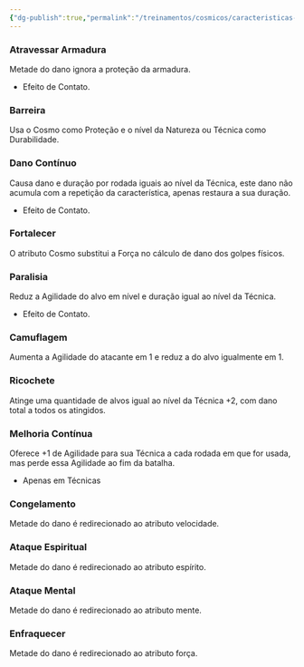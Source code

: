 ```yaml
---
{"dg-publish":true,"permalink":"/treinamentos/cosmicos/caracteristicas-especiais/"}
---
```


### Atravessar Armadura

Metade do dano ignora a proteção da armadura.

* Efeito de Contato.

### Barreira

Usa o Cosmo como Proteção e o nível da Natureza ou Técnica como Durabilidade.

### Dano Contínuo

Causa dano e duração por rodada iguais ao nível da Técnica, este dano não acumula com a repetição da característica, apenas restaura a sua duração.

* Efeito de Contato.

### Fortalecer

O atributo Cosmo substitui a Força no cálculo de dano dos golpes físicos.

### Paralisia

Reduz a Agilidade do alvo em nível e duração igual ao nível da Técnica.

* Efeito de Contato.

### Camuflagem

Aumenta a Agilidade do atacante em 1 e reduz a do alvo igualmente em 1.

### Ricochete

Atinge uma quantidade de alvos igual ao nível da Técnica +2, com dano total a todos os atingidos.

### Melhoria Contínua

Oferece +1 de Agilidade para sua Técnica a cada rodada em que for usada, mas perde essa Agilidade ao fim da batalha.

* Apenas em Técnicas

### Congelamento

Metade do dano é redirecionado ao atributo velocidade.

### Ataque Espiritual

Metade do dano é redirecionado ao atributo espírito.

### Ataque Mental

Metade do dano é redirecionado ao atributo mente.

### Enfraquecer

Metade do dano é redirecionado ao atributo força.



<script src="https://giscus.app/client.js"
        data-repo="Pl1z3r/suvantagi-wiki"
        data-repo-id="R_kgDONYZixw"
        data-category="Wiki Comments"
        data-category-id="DIC_kwDONYZix84Ck34K"
        data-mapping="pathname"
        data-strict="1"
        data-reactions-enabled="1"
        data-emit-metadata="0"
        data-input-position="top"
        data-theme="preferred_color_scheme"
        data-lang="pt"
        data-loading="lazy"
        crossorigin="anonymous"
        async>
</script>